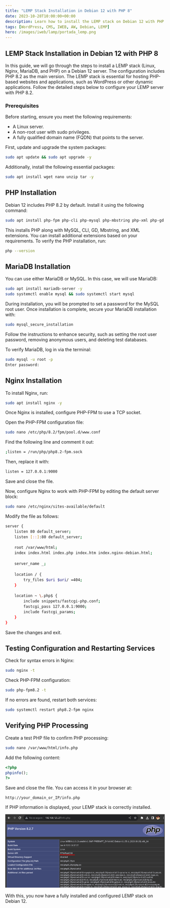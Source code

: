 ```yaml
---
title: "LEMP Stack Installation in Debian 12 with PHP 8"
date: 2023-10-28T10:00:00+00:00
description: Learn how to install the LEMP stack on Debian 12 with PHP 8.
tags: [WordPress, CMS, IWEB, AW, Debian, LEMP]
hero: /images/iweb/lamp/portada_lemp.png
---
```


## LEMP Stack Installation in Debian 12 with PHP 8

In this guide, we will go through the steps to install a LEMP stack (Linux, Nginx, MariaDB, and PHP) on a Debian 12 server. The configuration includes PHP 8.2 as the main version. The LEMP stack is essential for hosting PHP-based websites and applications, such as WordPress or other dynamic applications. Follow the detailed steps below to configure your LEMP server with PHP 8.2.

### Prerequisites

Before starting, ensure you meet the following requirements:

- A Linux server.
- A non-root user with sudo privileges.
- A fully qualified domain name (FQDN) that points to the server.

First, update and upgrade the system packages:

```bash
sudo apt update && sudo apt upgrade -y
```

Additionally, install the following essential packages:

```bash
sudo apt install wget nano unzip tar -y
```

## PHP Installation

Debian 12 includes PHP 8.2 by default. Install it using the following command:

```bash
sudo apt install php-fpm php-cli php-mysql php-mbstring php-xml php-gd -y
```

This installs PHP along with MySQL, CLI, GD, Mbstring, and XML extensions. You can install additional extensions based on your requirements. To verify the PHP installation, run:

```bash
php --version
```

## MariaDB Installation

You can use either MariaDB or MySQL. In this case, we will use MariaDB:

```bash
sudo apt install mariadb-server -y
sudo systemctl enable mysql && sudo systemctl start mysql
```

During installation, you will be prompted to set a password for the MySQL root user. Once installation is complete, secure your MariaDB installation with:

```bash
sudo mysql_secure_installation
```

Follow the instructions to enhance security, such as setting the root user password, removing anonymous users, and deleting test databases.

To verify MariaDB, log in via the terminal:

```bash
sudo mysql -u root -p
Enter password: 
```

## Nginx Installation

To install Nginx, run:

```bash
sudo apt install nginx -y
```

Once Nginx is installed, configure PHP-FPM to use a TCP socket.

Open the PHP-FPM configuration file:

```bash
sudo nano /etc/php/8.2/fpm/pool.d/www.conf
```

Find the following line and comment it out:

```bash
;listen = /run/php/php8.2-fpm.sock
```

Then, replace it with:

```bash
listen = 127.0.0.1:9000
```

Save and close the file.

Now, configure Nginx to work with PHP-FPM by editing the default server block:

```bash
sudo nano /etc/nginx/sites-available/default
```

Modify the file as follows:

```bash
server {
    listen 80 default_server;
    listen [::]:80 default_server;

    root /var/www/html;
    index index.html index.php index.htm index.nginx-debian.html;

    server_name _;

    location / {
        try_files $uri $uri/ =404;
    }

    location ~ \.php$ {
        include snippets/fastcgi-php.conf;
        fastcgi_pass 127.0.0.1:9000;
        include fastcgi_params;
    }
}
```

Save the changes and exit.

## Testing Configuration and Restarting Services

Check for syntax errors in Nginx:

```bash
sudo nginx -t
```

Check PHP-FPM configuration:

```bash
sudo php-fpm8.2 -t
```

If no errors are found, restart both services:

```bash
sudo systemctl restart php8.2-fpm nginx
```

## Verifying PHP Processing

Create a test PHP file to confirm PHP processing:

```bash
sudo nano /var/www/html/info.php
```

Add the following content:

```php
<?php
phpinfo();
?>
```

Save and close the file. You can access it in your browser at:

```
http://your_domain_or_IP/info.php
```

If PHP information is displayed, your LEMP stack is correctly installed.

![](/iaw/lemp/img/info-php.png)

With this, you now have a fully installed and configured LEMP stack on Debian 12.
